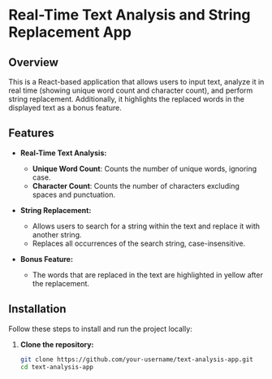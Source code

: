 # Real-Time Text Analysis and String Replacement App

## Overview

This is a React-based application that allows users to input text, analyze it in real time (showing unique word count and character count), and perform string replacement. Additionally, it highlights the replaced words in the displayed text as a bonus feature.

## Features

- **Real-Time Text Analysis:**
  - **Unique Word Count**: Counts the number of unique words, ignoring case.
  - **Character Count**: Counts the number of characters excluding spaces and punctuation.
  
- **String Replacement:**
  - Allows users to search for a string within the text and replace it with another string.
  - Replaces all occurrences of the search string, case-insensitive.

- **Bonus Feature:**
  - The words that are replaced in the text are highlighted in yellow after the replacement.


## Installation

Follow these steps to install and run the project locally:

1. **Clone the repository:**

   ```bash
   git clone https://github.com/your-username/text-analysis-app.git
   cd text-analysis-app
